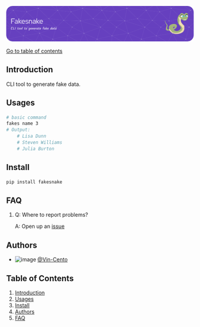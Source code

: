 ![FakeSnake_Logo](assets/banner.png)

[Go to table of contents](#table-of-contents)

## Introduction

CLI tool to generate fake data.

## Usages

```bash
# basic command
fakes name 3
# Output:
    # Lisa Dunn
    # Steven Williams
    # Julia Burton
```

## Install

```bash
pip install fakesnake
```

## FAQ

1.  Q: Where to report problems?

    A: Open up an [issue](https://github.com/Vin-Cento/fakesnake/issues/new)

## Authors

- ![image](https://avatars.githubusercontent.com/u/62816568?s=16&v=4) [@Vin-Cento](https://www.github.com/Vin-Cento)

## Table of Contents

1. [Introduction](#introduction)
2. [Usages](#usages)
3. [Install](#install)
4. [Authors](#authors)
5. [FAQ](#faq)
